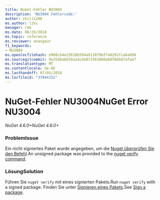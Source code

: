 ```yaml
---
title: NuGet-Fehler NU3004
description: 'NU3004 Fehlercode:'
author: zhili1208
ms.author: lzhi
manager: rob
ms.date: 06/25/2018
ms.topic: reference
ms.reviewer: anangaur
f1_keywords:
- NU3004
ms.openlocfilehash: e908cb4e23610b594a913879bf7a0291fca6a898
ms.sourcegitcommit: 8e3546ab630a24cde8725610b6a68f8eb87afa47
ms.translationtype: MT
ms.contentlocale: de-DE
ms.lasthandoff: 07/05/2018
ms.locfileid: "37844152"
---
```

# <a name="nuget-error-nu3004"></a><span data-ttu-id="ccfd1-103">NuGet-Fehler NU3004</span><span class="sxs-lookup"><span data-stu-id="ccfd1-103">NuGet Error NU3004</span></span>

<span data-ttu-id="ccfd1-104">*NuGet 4.6.0+*</span><span class="sxs-lookup"><span data-stu-id="ccfd1-104">*NuGet 4.6.0+*</span></span>

### <a name="issue"></a><span data-ttu-id="ccfd1-105">Problem</span><span class="sxs-lookup"><span data-stu-id="ccfd1-105">Issue</span></span>
<span data-ttu-id="ccfd1-106">Ein nicht signiertes Paket wurde angegeben, um die [Nuget überprüfen Sie den Befehl](../../tools/cli-ref-verify.md).</span><span class="sxs-lookup"><span data-stu-id="ccfd1-106">An unsigned package was provided to the [nuget verify command](../../tools/cli-ref-verify.md).</span></span>

### <a name="solution"></a><span data-ttu-id="ccfd1-107">Lösung</span><span class="sxs-lookup"><span data-stu-id="ccfd1-107">Solution</span></span>
<span data-ttu-id="ccfd1-108">Führen Sie `nuget verify` mit eines signierten Pakets.</span><span class="sxs-lookup"><span data-stu-id="ccfd1-108">Run `nuget verify` with a signed package.</span></span> <span data-ttu-id="ccfd1-109">Finden Sie unter [Signieren eines Pakets](../../create-packages/Sign-a-Package.md).</span><span class="sxs-lookup"><span data-stu-id="ccfd1-109">See [Sign a package](../../create-packages/Sign-a-Package.md).</span></span>
